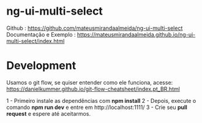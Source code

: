 # ng-ui-multi-select
Github : https://github.com/mateusmirandaalmeida/ng-ui-multi-select
Documentação e Exemplo : https://mateusmirandaalmeida.github.io/ng-ui-multi-select/index.html

# Development
Usamos o git flow, se quiser entender como ele funciona, acesse: https://danielkummer.github.io/git-flow-cheatsheet/index.pt_BR.html

1 - Primeiro instale as dependências com **npm install**
2 - Depois, execute o comando **npm run dev** e entre em http://localhost:1111/
3 - Crie seu **pull request** e espere até aceitarmos.
